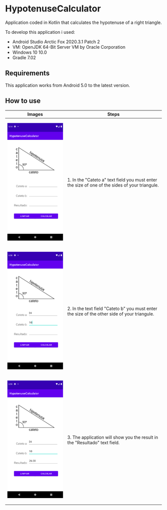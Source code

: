 # HypotenuseCalculator
Application coded in Kotlin that calculates the hypotenuse of a right triangle.

To develop this application i used:

  - Android Studio Arctic Fox 2020.3.1 Patch 2
  - VM: OpenJDK 64-Bit Server VM by Oracle Corporation
  - Windows 10 10.0
  - Gradle 7.02

## Requirements

This application works from Android 5.0 to the latest version.

## How to use

<table>
  <thead>
    <tr>
      <th>Images</th>
      <th>Steps</th>
    </tr>
  </thead>
  <tbody>
    <tr>
      <td>
        <p align="center">
          <img src="screen01.png" width="350" title="screenshot1">
        </p>
      </td>
      <td>
        1. In the "Cateto a" text field you must enter the size of one of the sides of your triangule.
      </td>
    </tr>
    <tr>
      <td>
        <p align="center">
          <img src="screen02.png" width="350" title="screenshot1">
        </p>
      </td>
      <td>
        2. In the text field "Cateto b" you must enter the size of the other side of your triangule.
      </td>
    </tr>
    <tr>
      <td>
        <p align="center">
          <img src="screen03.png" width="350" title="screenshot1">
        </p>
      </td>
      <td>
        3. The application will show you the result in the "Resultado" text field.
      </td>
    </tr>
  </tbody>
</table> 

